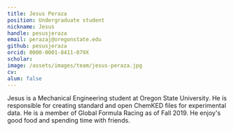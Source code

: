 ```yaml
---
title: Jesus Peraza
position: Undergraduate student
nickname: Jesus
handle: pesusjeraza
email: perazaj@oregonstate.edu
github: pesusjeraza
orcid: 0000-0001-8411-079X
scholar:
image: /assets/images/team/jesus-peraza.jpg
cv:
alum: false
---
```


Jesus is a Mechanical Engineering student at Oregon State University. He is responsible for creating standard and open ChemKED files for experimental data. He is a member of Global Formula Racing as of Fall 2019. He enjoy's good food and spending time with friends.

[Oregon State University]: http://oregonstate.edu/
[School of Mechanical, Industrial, and Manufacturing Engineering]: http://mime.oregonstate.edu
